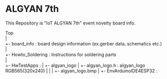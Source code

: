 # ALGYAN 7th
  This Repository is "IoT ALGYAN 7th" event novelty board info.

  Top  
  |  
  +- board_info : board design information (ex.gerber data, schematics etc.)  
  |  
  +- Howto_Soldering : Instructions for soldering parts  
  |  
  +- HwTestApps : 
  |  +- algyan_logo
  |     +- algyan_logo.h : algyan_logo RGB565(320x240)
  |     |
  |     +- algyan_logo.bmp
  |
  +- EnvArduinoIDE4ESP32 : 